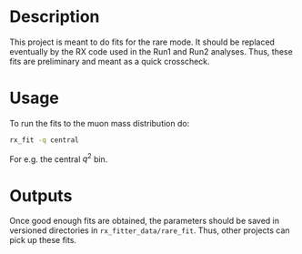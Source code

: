# Description

This project is meant to do fits for the rare mode. It should be replaced eventually by the RX code used in the 
Run1 and Run2 analyses. Thus, these fits are preliminary and meant as a quick crosscheck.

# Usage

To run the fits to the muon mass distribution do:

```bash
rx_fit -q central
```

For e.g. the central $q^2$ bin.

# Outputs

Once good enough fits are obtained, the parameters should be saved in versioned
directories in `rx_fitter_data/rare_fit`. Thus, other projects can pick up these
fits.
